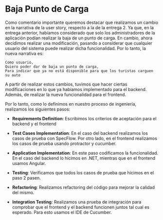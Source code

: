 # Baja Punto de Carga

Como comentario importante queremos destacar que realizamos un cambio en la narrativa de la user story, respecto a la de la entrega 2. Ya que, en la entrega anterior, habíamos considerado que solo los administradores de la aplicación podían realizar la baja de un punto de carga. En cambio, ahora decidimos realizar una modificación, pasando a considerar que cualquier usuario del sistema puede realizar dicha funcionalidad. Por lo tanto, la nueva narrativa es:

```
Como usuario,
Quiero poder dar de baja un punto de carga,
Para indicar que ya no está disponible para que los turistas carguen su auto
```

A partir de realizar estos cambios, tuvimos que hacer ciertas modificaciones en lo que ya habíamos implementado para el backend. Además, de realizar la nueva funcionalidad para el frontend.

Por lo tanto, como lo definimos en nuestro proceso de ingeniería, realizamos los siguientes pasos:

- **Requirements Definition**: Escribimos los criterios de aceptación para el backend y el frontend

- **Test Cases Implementation**: En el caso del backend realizamos los casos de prueba con SpecFlow. Por otro lado, en el frontend realizamos los casos de prueba usando protractor y cucumber. 

- **Application Implementation**: En este paso codificamos la funcionalidad. En el caso del backend lo hicimos en .NET, mientras que en el frontend usamos Angular.

- **Testing**: Verificamos que todos los casos de prueba que hicimos en el paso 2 pasen.

- **Refactoring**: Realizamos refactoring del código para mejorar la calidad del mismo.

- **Integration Testing**: Realizamos una prueba de integración para comprobar que el frontend y el backend funcionen juntos tal cual es esperado. Para esto usamos el IDE de Cucumber.
